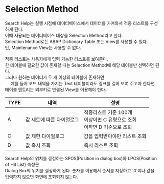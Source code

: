 # Selection Method
Search Help는 실행 시점에 데이터베이스에서 데이터를 가져와서 적중 리스트를 구성하게 된다. <br>
이때 사용되는 데이터베이스 대상을 Selection Method라고 한다.<br>
Selection Method로는 ABAP Dictionary Table 또는 View를 사용할 수 있다.<br>
단, Maintenance View는 사용할 수 없다.<br><br>적중 리스트는 사용자에게 입력 가능한 리스트를 보여준다.<br>
한 테이블에 필요한 값이 존재할 때는 Selection Method에 해당 테이블만 선택하면 된다.<br>
그러나 원하는 데이터가 두 개 이상의 테이블에 존재하면 <br>
&emsp; 예를 들어 코드 내역을 가지는 Text 테이블이라도 링크를 걸어 보여 주고자 한다면 <br> 테이블 엔트리는 외부키로 연결된 View를 이용해야 한다.

|TYPE|내역|설명|
|------|---|---|
|A|값 세트에 따른 다이얼로그|적중리스트 기준 100개 <br>이상이면 C 유형으로 조회<br> 이하면 D 기준으로 조회|
|C|값 제한 다이얼로그|값을 입력받아야만 리스트 조회|
|D|값 즉시 조회|즉시 리스트 조회|

Search Help의 위치를 결정하는 SPOS(Position in dialog box)와 LPOS(Position of Hit List) 속성은 <br>
Dialog Box의 위치를 결정하게 된다. 숫자를 이용해서 순서를 지정하고 '0'이나 값을 입력하지 않으면 화면에 조회되지 않는다.
